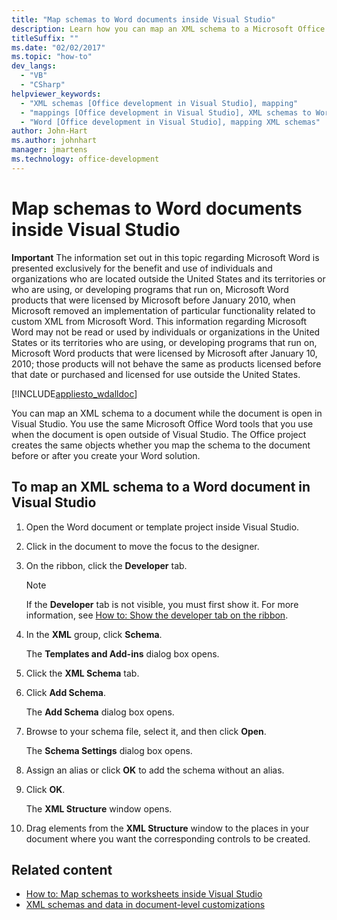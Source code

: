 ```yaml
---
title: "Map schemas to Word documents inside Visual Studio"
description: Learn how you can map an XML schema to a Microsoft Office Word document while the document is open in Visual Studio.
titleSuffix: ""
ms.date: "02/02/2017"
ms.topic: "how-to"
dev_langs:
  - "VB"
  - "CSharp"
helpviewer_keywords:
  - "XML schemas [Office development in Visual Studio], mapping"
  - "mappings [Office development in Visual Studio], XML schemas to Word documents"
  - "Word [Office development in Visual Studio], mapping XML schemas"
author: John-Hart
ms.author: johnhart
manager: jmartens
ms.technology: office-development
---
```

# Map schemas to Word documents inside Visual Studio

  **Important** The information set out in this topic regarding Microsoft Word is presented exclusively for the benefit and use of individuals and organizations who are located outside the United States and its territories or who are using, or developing programs that run on, Microsoft Word products that were licensed by Microsoft before January 2010, when Microsoft removed an implementation of particular functionality related to custom XML from Microsoft Word. This information regarding Microsoft Word may not be read or used by individuals or organizations in the United States or its territories who are using, or developing programs that run on, Microsoft Word products that were licensed by Microsoft after January 10, 2010; those products will not behave the same as products licensed before that date or purchased and licensed for use outside the United States.

 [!INCLUDE[appliesto_wdalldoc](../vsto/includes/appliesto-wdalldoc-md.md)]

 You can map an XML schema to a document while the document is open in Visual Studio. You use the same Microsoft Office Word tools that you use when the document is open outside of Visual Studio. The Office project creates the same objects whether you map the schema to the document before or after you create your Word solution.

## To map an XML schema to a Word document in Visual Studio

1. Open the Word document or template project inside Visual Studio.

2. Click in the document to move the focus to the designer.

3. On the ribbon, click the **Developer** tab.

    > [!NOTE]
    > If the **Developer** tab is not visible, you must first show it. For more information, see [How to: Show the developer tab on the ribbon](../vsto/how-to-show-the-developer-tab-on-the-ribbon.md).

4. In the **XML** group, click **Schema**.

     The **Templates and Add-ins** dialog box opens.

5. Click the **XML Schema** tab.

6. Click **Add Schema**.

     The **Add Schema** dialog box opens.

7. Browse to your schema file, select it, and then click **Open**.

     The **Schema Settings** dialog box opens.

8. Assign an alias or click **OK** to add the schema without an alias.

9. Click **OK**.

     The **XML Structure** window opens.

10. Drag elements from the **XML Structure** window to the places in your document where you want the corresponding controls to be created.

## Related content
- [How to: Map schemas to worksheets inside Visual Studio](../vsto/how-to-map-schemas-to-worksheets-inside-visual-studio.md)
- [XML schemas and data in document-level customizations](../vsto/xml-schemas-and-data-in-document-level-customizations.md)
